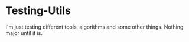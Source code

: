 # Testing-Utils
I'm just testing different tools, algorithms and some other things. Nothing major until it is.
